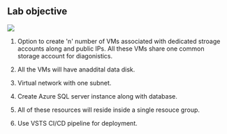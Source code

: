 ## Lab objective 

![](/images/posts/iac/iaclab2_arch.JPG)

1. Option to create 'n' number of VMs associated with dedicated stroage accounts along and public IPs. All these VMs share one common storage account for diagonistics. 

2.  All the VMs will have anaddital data disk.

3.  Virtual network with one subnet. 

4.  Create Azure SQL server instance along with database.

5. All of these resources will reside inside a single resouce group.

6. Use VSTS CI/CD pipeline for deployment.